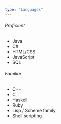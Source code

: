 ```yaml
---
type: "Languages"
---
```


###### Proficient
* Java
* C#
* HTML/CSS
* JavaScript
* SQL

###### Familiar
* C++
* C
* Haskell
* Ruby
* Lisp / Scheme family
* Shell scripting
